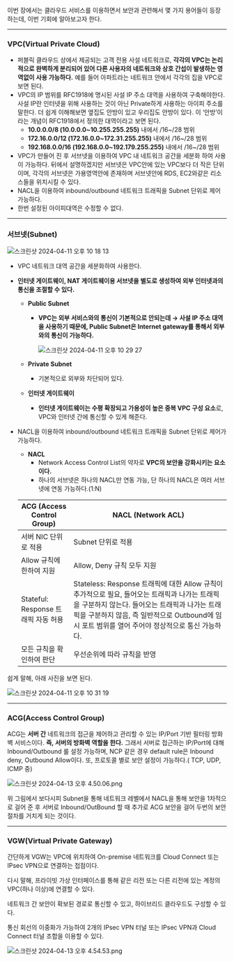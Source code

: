 이번 장에서는 클라우드 서비스를 이용하면서 보안과 관련해서 몇 가지 용어들이 등장 하는데, 이번 기회에 알아보고자 한다.

---

### VPC(Virtual Private Cloud)

- 퍼블릭 클라우드 상에서 제공되는 고객 전용 사설 네트워크로, **각각의 VPC는 논리적으로 완벽하게 분리되어 있어 다른 사용자의 네트워크와 상호 간섭이 발생하는 영역없이 사용 가능하다.** 예를 들어 아파트라는 네트워크 안에서 각각의 집을 VPC로 보면 된다.
- VPC의 IP 범위를 RFC1918에 명시된 사설 IP 주소 대역을 사용하여 구축해야한다. 사설 IP란 인터넷을 위해 사용하는 것이 아닌 Private하게 사용하는 아이피 주소를 말한다. 더 쉽게 이해해보면 옆집도 안방이 있고 우리집도 안방이 있다. 이 ‘안방’이라는 개념이 RFC1918에서 정의한 대역이라고 보면 된다.
    - **10.0.0.0/8 (10.0.0.0~10.255.255.255)** 내에서 /16~/28 범위
    - **172.16.0.0/12 (172.16.0.0~172.31.255.255)** 내에서 /16~/28 범위
    - **192.168.0.0/16 (192.168.0.0~192.179.255.255)** 내에서 /16~/28 범위
- VPC가 만들어 진 후 서브넷을 이용하여 VPC 내 네트워크 공간을 세분화 하여 사용이 가능하다. 뒤에서 설명하겠지만 서브넷은 VPC안에 있는 VPC보다 더 작은 단위이며, 각각의 서브넷은 가용영역안에 존재하며 서브넷안에 RDS, EC2와같은 리소스들을 위치시킬 수 있다.
- NACL을 이용하여 inbound/outbound 네트워크 트래픽을 Subnet 단위로 제어 가능하다.
- 한번 설정된 아이피대역은 수정할 수 없다.

---

### 서브넷(Subnet)

![스크린샷 2024-04-11 오후 10 18 13](https://github.com/sungwooIsGood/Today-I-Learn/assets/98163632/5782ae99-b6a4-462c-bb31-3354eb9db5e0)

- VPC 네트워크 대역 공간을 세분화하여 사용한다.
- **인터넷 게이트웨이, NAT 게이트웨이용 서브넷을 별도로 생성하여 외부 인터넷과의 통신을 조절할 수 있다.**
    - **Public Subnet**
        - **VPC는 외부 서비스와의 통신이 기본적으로 안되는데 → 사설 IP 주소 대역을 사용하기 때문에, Public Subnet은 Internet gateway를 통해서 외부와의 통신이 가능하다.**

          ![스크린샷 2024-04-11 오후 10 29 27](https://github.com/sungwooIsGood/Today-I-Learn/assets/98163632/4831788b-7e96-41ef-831b-d06989b20c2e)

    - **Private Subnet**
        - 기본적으로 외부와 차단되어 있다.
    - **인터넷 게이트웨이**
        - **인터넷 게이트웨이는 수평 확장되고 가용성이 높은 중복 VPC 구성 요소**로, VPC와 인터넷 간에 통신할 수 있게 해준다.
- NACL을 이용하여 inbound/outbound 네트워크 트래픽을 Subnet 단위로 제어가 가능하다.
    - **NACL**
        - Network Access Control List의 약자로 **VPC의 보안을 강화시키는 요소이다.**
        - 하나의 서브넷은 하나의 NACL만 연동 가능, 단 하나의 NACL은 여러 서브넷에 연동 가능하다.(1:N)

  | ACG (Access Control Group) | NACL (Network ACL) |
  | --- | --- |
  | 서버 NIC 단위로 적용 | Subnet 단위로 적용 |
  | Allow 규칙에 한하여 지원 | Allow, Deny 규칙 모두 지원 |
  | Stateful: Response 트래픽 자동 허용 | Stateless: Response 트래픽에 대한 Allow 규칙이 추가적으로 필요, 들어오는 트래픽과 나가는 트래픽을 구분하지 않는다. 들어오는 트래픽과 나가는 트래픽을 구분하지 않음, 즉 일반적으로 Outbound에 임시 포트 범위를 열어 주어야 정상적으로 통신 가능하다. |
  | 모든 규칙을 확인하여 판단 | 우선순위에 따라 규칙을 반영 |

쉽게 말해, 아래 사진을 보면 된다.

![스크린샷 2024-04-11 오후 10 31 19](https://github.com/sungwooIsGood/Today-I-Learn/assets/98163632/ab081a5b-a04c-4336-ab9a-e22bd4085eca)

---

### ACG(Access Control Group)

ACG는 **서버 간** 네트워크의 접근을 제어하고 관리할 수 있는 IP/Port 기반 필터링 방화벽 서비스이다.
**즉, 서버의 방화벽 역할을 한다.** 그래서 서버로 접근하는 IP/Port에 대해 Inbound/Outbound 룰 설정 가능하며,  NCP 같은 경우 default rule은 Inbound deny, Outbound Allow이다. 또, 프로토콜 별로 보안 설정이 가능하다.( TCP, UDP, ICMP 중)

![스크린샷 2024-04-13 오후 4.50.06.png](https://prod-files-secure.s3.us-west-2.amazonaws.com/c4208ea1-f20c-48bd-b05a-8f485cb16b9b/2100a992-fc1a-4026-96bc-e975f601c3f3/%E1%84%89%E1%85%B3%E1%84%8F%E1%85%B3%E1%84%85%E1%85%B5%E1%86%AB%E1%84%89%E1%85%A3%E1%86%BA_2024-04-13_%E1%84%8B%E1%85%A9%E1%84%92%E1%85%AE_4.50.06.png)

위 그림에서 보다시피 Subnet을 통해 네트워크 레벨에서 NACL을 통해 보안을 1차적으로 걸어 준 후 서버로 Inbound/OutBound 할 때 추가로 ACG 보안을 걸어 두번의 보안 절차를 거치게 되는 것이다.

---

### VGW(Virtual Private Gateway)

간단하게 VGW는 VPC에 위치하여 On-premise 네트워크를 Cloud Connect 또는 IPsec VPN으로 연결하는 접점이다.

다시 말해, 프라이빗 가상 인터페이스를 통해 같은 리전 또는 다른 리전에 있는 계정의 VPC(하나 이상)에 연결할 수 있다.

네트워크 간 보안이 확보된 경로로 통신할 수 있고, 하이브리드 클라우드도 구성할 수 있다.

통신 회선의 이중화가 가능하여 2개의 IPsec VPN 터널 또는 IPsec VPN과 Cloud Connect 터널 조합을 이용할 수 있다.

![스크린샷 2024-04-13 오후 4.54.53.png](https://prod-files-secure.s3.us-west-2.amazonaws.com/c4208ea1-f20c-48bd-b05a-8f485cb16b9b/5a3bf4c0-7c33-4605-b7f3-9e64acf60120/%E1%84%89%E1%85%B3%E1%84%8F%E1%85%B3%E1%84%85%E1%85%B5%E1%86%AB%E1%84%89%E1%85%A3%E1%86%BA_2024-04-13_%E1%84%8B%E1%85%A9%E1%84%92%E1%85%AE_4.54.53.png)